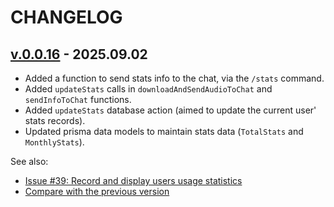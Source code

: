 <!--
 @since 2025.09.02
 @changed 2025.09.02, 02:58
-->

# CHANGELOG

## [v.0.0.16](https://github.com/lilliputten/tubecaster-telegram-bot/releases/tag/v.0.0.16) - 2025.09.02

- Added a function to send stats info to the chat, via the `/stats` command.
- Added `updateStats` calls in `downloadAndSendAudioToChat` and `sendInfoToChat` functions.
- Added `updateStats` database action (aimed to update the current user' stats records).
- Updated prisma data models to maintain stats data (`TotalStats` and `MonthlyStats`).

See also:

- [Issue #39: Record and display users usage statistics](https://github.com/lilliputten/tubecaster-telegram-bot/issues/39)
- [Compare with the previous version](https://github.com/lilliputten/tubecaster-telegram-bot/compare/v.0.0.15...v.0.0.16)
